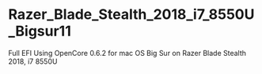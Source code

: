 # Razer_Blade_Stealth_2018_i7_8550U_Bigsur11
 Full EFI Using OpenCore 0.6.2 for mac OS Big Sur on Razer Blade Stealth 2018, i7 8550U
